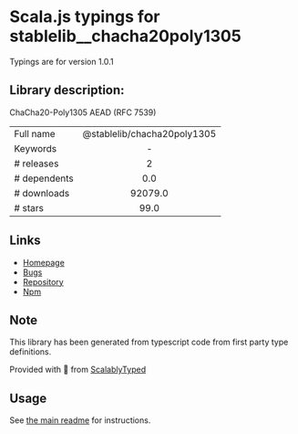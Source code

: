 
# Scala.js typings for stablelib__chacha20poly1305

Typings are for version 1.0.1

## Library description:
ChaCha20-Poly1305 AEAD (RFC 7539)

|                    |                 |
| ------------------ | :-------------: |
| Full name          | @stablelib/chacha20poly1305 |
| Keywords           | - |
| # releases         | 2 |
| # dependents       | 0.0 |
| # downloads        | 92079.0 |
| # stars            | 99.0 |

## Links
- [Homepage](https://github.com/StableLib/stablelib/tree/master/packages/chacha20poly1305)
- [Bugs](https://github.com/StableLib/stablelib/issues)
- [Repository](https://github.com/StableLib/stablelib)
- [Npm](https://www.npmjs.com/package/%40stablelib%2Fchacha20poly1305)
    


## Note
This library has been generated from typescript code from first party type definitions.

Provided with :purple_heart: from [ScalablyTyped](https://github.com/oyvindberg/ScalablyTyped)

## Usage
See [the main readme](../../readme.md) for instructions.


